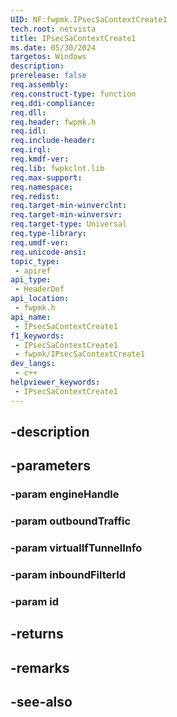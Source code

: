 ```yaml
---
UID: NF:fwpmk.IPsecSaContextCreate1
tech.root: netvista
title: IPsecSaContextCreate1
ms.date: 05/30/2024
targetos: Windows
description: 
prerelease: false
req.assembly: 
req.construct-type: function
req.ddi-compliance: 
req.dll: 
req.header: fwpmk.h
req.idl: 
req.include-header: 
req.irql: 
req.kmdf-ver: 
req.lib: fwpkclnt.lib
req.max-support: 
req.namespace: 
req.redist: 
req.target-min-winverclnt: 
req.target-min-winversvr: 
req.target-type: Universal
req.type-library: 
req.umdf-ver: 
req.unicode-ansi: 
topic_type:
 - apiref
api_type:
 - HeaderDef
api_location:
 - fwpmk.h
api_name:
 - IPsecSaContextCreate1
f1_keywords:
 - IPsecSaContextCreate1
 - fwpmk/IPsecSaContextCreate1
dev_langs:
 - c++
helpviewer_keywords:
 - IPsecSaContextCreate1
---
```


## -description

## -parameters

### -param engineHandle

### -param outboundTraffic

### -param virtualIfTunnelInfo

### -param inboundFilterId

### -param id

## -returns

## -remarks

## -see-also


